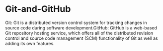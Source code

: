 # Git-and-GitHub
Git: Git is a distributed version control system for tracking changes in source code during software development.GitHub: GitHub is a web-based Git repository hosting service, which offers all of the distributed revision control and source code management (SCM) functionality of Git as well as adding its own features.
